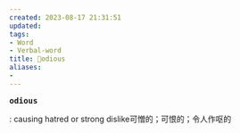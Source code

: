 ```yaml
---
created: 2023-08-17 21:31:51
updated: 
tags: 
- Word
- Verbal-word
title: 🚩odious
aliases:
- 
---
```


<pre><strong>odious</strong></pre>
: causing hatred or strong dislike可憎的；可恨的；令人作呕的